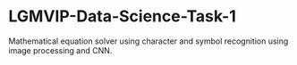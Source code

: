 # LGMVIP-Data-Science-Task-1
Mathematical equation solver using character and symbol recognition using image processing and CNN.
